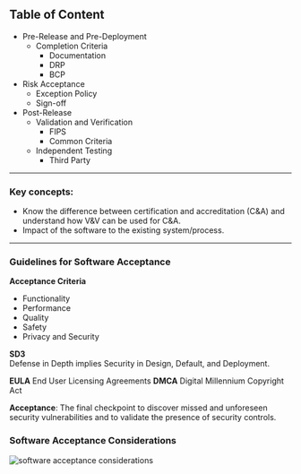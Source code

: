 ## Table of Content

- Pre-Release and Pre-Deployment
	- Completion Criteria
		- Documentation
		- DRP
		- BCP
- Risk Acceptance
	- Exception Policy
	- Sign-off
- Post-Release
	- Validation and Verification
		- FIPS
		- Common Criteria
	- Independent Testing
		- Third Party

---

### Key concepts:
-   Know the difference between certification and accreditation (C&A) and understand how V&V can be used for C&A.
- Impact of the software to the existing system/process.

---
### Guidelines for Software Acceptance

**Acceptance Criteria**  
- Functionality
- Performance
- Quality
- Safety
- Privacy and Security

**SD3**  
Defense in Depth implies Security in Design, Default, and Deployment.

**EULA** End User Licensing Agreements
**DMCA** Digital Millennium Copyright Act

**Acceptance**: The final checkpoint to discover missed and unforeseen security vulnerabilities and to validate the presence of security controls.

### Software Acceptance Considerations
![](https://picasaweb.google.com/116167355901694401362/6749841499828208865#6749841502439188930 "software acceptance considerations")


<!--stackedit_data:
eyJoaXN0b3J5IjpbLTE4MzEyNDY1MDAsNjc5MzYwMjk3LDE0Nz
YzMDU3NzcsLTc0NzA1MzYzNCwtNzMyNDcyNjE4LC0xNzYyMTYw
MTk5LDIwNzM0MjkzNDMsNjc1ODEyOTUsMTQwODk0ODIxOF19
-->